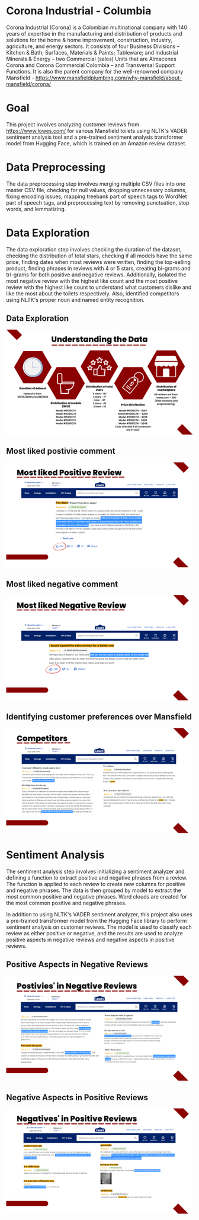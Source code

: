 # Corona Industrial - Columbia

Corona Industrial (Corona) is a Colombian multinational company with 140 years of expertise in the manufacturing and distribution of products and solutions for the home & home improvement, construction, industry, agriculture, and energy sectors. It consists of four Business Divisions – Kitchen & Bath; Surfaces, Materials & Paints; Tableware; and Industrial Minerals & Energy – two Commercial (sales) Units that are Almacenes Corona and Corona Commercial Colombia – and Transversal Support Functions. It is also the parent company for the well-renowned company Mansfield - https://www.mansfieldplumbing.com/why-mansfield/about-mansfield/corona/

# Goal

This project involves analyzing customer reviews from https://www.lowes.com/ for various Mansfield toilets using NLTK's VADER sentiment analysis tool and a pre-trained sentiment analysis transformer model from Hugging Face, which is trained on an Amazon review dataset.

# Data Preprocessing

The data preprocessing step involves merging multiple CSV files into one master CSV file, checking for null values, dropping unnecessary columns, fixing encoding issues, mapping treebank part of speech tags to WordNet part of speech tags, and preprocessing text by removing punctuation, stop words, and lemmatizing.

# Data Exploration

The data exploration step involves checking the duration of the dataset, checking the distribution of total stars, checking if all models have the same price, finding dates when most reviews were written, finding the top-selling product, finding phrases in reviews with 4 or 5 stars, creating bi-grams and tri-grams for both positive and negative reviews. Additionally, isolated the most negative review with the highest like count and the most positive review with the highest like count to understand what customers dislike and like the most about the toilets respectively. Also, identified competitors using NLTK's proper noun and named entity recognition.

## Data Exploration
![Alt text](DataExploration.png)

## Most liked postivie comment
![Alt text](LikedPos.png)

## Most liked negative comment
![Alt text](LikedNeg.png)

## Identifying customer preferences over Mansfield
![Alt text](Competitors.png)

# Sentiment Analysis

The sentiment analysis step involves initializing a sentiment analyzer and defining a function to extract positive and negative phrases from a review. The function is applied to each review to create new columns for positive and negative phrases. The data is then grouped by model to extract the most common positive and negative phrases. Word clouds are created for the most common positive and negative phrases.

In addition to using NLTK's VADER sentiment analyzer, this project also uses a pre-trained transformer model from the Hugging Face library to perform sentiment analysis on customer reviews. The model is used to classify each review as either positive or negative, and the results are used to analyze positive aspects in negative reviews and negative aspects in positive reviews.

## Positive Aspects in Negative Reviews
![Alt text](PosinNeg.png)

## Negative Aspects in Positive Reviews
![Alt text](NeginPos.png)

